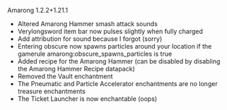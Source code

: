 Amarong 1.2.2+1.21.1
- Altered Amarong Hammer smash attack sounds
- Verylongsword item bar now pulses slightly when fully charged
- Add attribution for sound because I forgot (sorry)
- Entering obscure now spawns particles around your location if the gamerule amarong:obscure_spawns_particles is true
- Added recipe for the Amarong Hammer (can be disabled by disabling the Amarong Hammer Recipe datapack)
- Removed the Vault enchantment
- The Pneumatic and Particle Accelerator enchantments are no longer treasure enchantments
- The Ticket Launcher is now enchantable (oops)